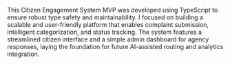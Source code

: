 This Citizen Engagement System MVP was developed using TypeScript to ensure robust type safety and maintainability. I focused on building a scalable and user-friendly platform that enables complaint submission, intelligent categorization, and status tracking. The system features a streamlined citizen interface and a simple admin dashboard for agency responses, laying the foundation for future AI-assisted routing and analytics integration.